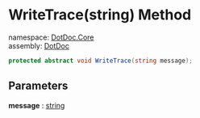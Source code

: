 ﻿# WriteTrace\(string\) Method

namespace: [DotDoc\.Core](../../DotDoc.Core.md)<br />
assembly: [DotDoc](../../../DotDoc.md)



```csharp
protected abstract void WriteTrace(string message);
```

## Parameters

__message__ : [string](https://docs.microsoft.com/ja-jp/dotnet/api/System.String)



